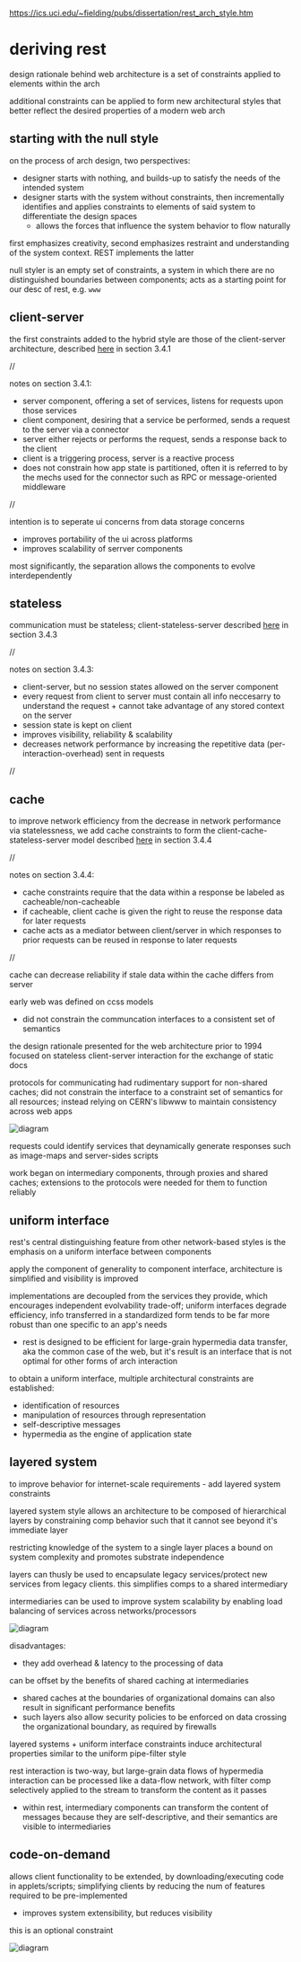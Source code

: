 https://ics.uci.edu/~fielding/pubs/dissertation/rest_arch_style.htm

# deriving rest

design rationale behind web architecture is a set of constraints applied to elements within the arch

additional constraints can be applied to form new architectural styles that better reflect the desired properties of a modern web arch

## starting with the null style

on the process of arch design, two perspectives:
- designer starts with nothing, and builds-up to satisfy the needs of the intended system
- designer starts with the system without constraints, then incrementally identifies and applies constraints to elements of said system to differentiate the design spaces
  - allows the forces that influence the system behavior to flow naturally

first emphasizes creativity, second emphasizes restraint and understanding of the system context. REST implements the latter

null styler is an empty set of constraints, a system in which there are no distinguished boundaries between components; acts as a starting point for our desc of rest, e.g. `www`

## client-server

the first constraints added to the hybrid style are those of the client-server architecture, described [here](https://ics.uci.edu/~fielding/pubs/dissertation/net_arch_styles.htm#sec_3_4_1) in section 3.4.1

//

notes on section 3.4.1:
- server component, offering a set of services, listens for requests upon those services
- client component, desiring that a service be performed, sends a request to the server via a connector
- server either rejects or performs the request, sends a response back to the client
- client is a triggering process, server is a reactive process
- does not constrain how app state is partitioned, often it is referred to by the mechs used for the connector such as RPC or message-oriented middleware

//

intention is to seperate ui concerns from data storage concerns
- improves portability of the ui across platforms
- improves scalability of serrver components

most significantly, the separation allows the components to evolve interdependently

## stateless

communication must be stateless; client-stateless-server described [here](https://ics.uci.edu/~fielding/pubs/dissertation/net_arch_styles.htm#sec_3_4_3) in section 3.4.3

//

notes on section 3.4.3:
- client-server, but no session states allowed on the server component
- every request from client to server must contain all info neccesarry to understand the request + cannot take advantage of any stored context on the server
- session state is kept on client
- improves visibility, reliability & scalability
- decreases network performance by increasing the repetitive data (per-interaction-overhead) sent in requests

//

## cache

to improve network efficiency from the decrease in network performance via statelessness, we add cache constraints to form the client-cache-stateless-server model described [here](https://ics.uci.edu/~fielding/pubs/dissertation/net_arch_styles.htm#sec_3_4_4) in section 3.4.4

//

notes on section 3.4.4:
- cache constraints require that the data within a response be labeled as cacheable/non-cacheable
- if cacheable, client cache is given the right to reuse the response data for later requests
- cache acts as a mediator between client/server in which responses to prior requests can be reused in response to later requests

//

cache can decrease reliability if stale data within the cache differs from server

early web was defined on ccss models
- did not constrain the communcation interfaces to a consistent set of semantics

the design rationale presented for the web architecture prior to 1994 focused on stateless client-server interaction for the exchange of static docs

protocols for communicating had rudimentary support for non-shared caches; did not constrain the interface to a constraint set of semantics for all resources; instead relying on CERN's libwww to maintain consistency across web apps

![diagram](https://ics.uci.edu/~fielding/pubs/dissertation/early_web_arch.gif)

requests could identify services that deynamically generate responses such as image-maps and server-sides scripts

work began on intermediary components, through proxies and shared caches; extensions to the protocols were needed for them to function reliably 

## uniform interface

rest's central distinguishing feature from other network-based styles is the emphasis on a uniform interface between components

apply the component of generality to component interface, architecture is simplified and visibility is improved

implementations are decoupled from the services they provide, which encourages independent evolvability
trade-off; uniform interfaces degrade efficiency, info transferred in a standardized form tends to be far more robust than one specific to an app's needs
- rest is designed to be efficient for large-grain hypermedia data transfer, aka the common case of the web, but it's result is an interface that is not optimal for other forms of arch interaction 

to obtain a uniform interface, multiple architectural constraints are established:
- identification of resources
- manipulation of resources through representation
- self-descriptive messages
- hypermedia as the engine of application state 

## layered system

to improve behavior for internet-scale requirements - add layered system constraints

layered system style allows an architecture to be composed of hierarchical layers by constraining comp behavior such that it cannot see beyond it's immediate layer 

restricting knowledge of the system to a single layer places a bound on system complexity and promotes substrate independence

layers can thusly be used to encapsulate legacy services/protect new services from legacy clients. this simplifies comps to a shared intermediary

intermediaries can be used to improve system scalability by enabling load balancing of services across networks/processors

![diagram](https://ics.uci.edu/~fielding/pubs/dissertation/layered_uccss.gif)

disadvantages:
- they add overhead & latency to the processing of data

can be offset by the benefits of shared caching at intermediaries 
- shared caches at the boundaries of organizational domains can also result in significant performance benefits
- such layers also allow security policies to be enforced on data crossing the organizational boundary, as required by firewalls

layered systems + uniform interface constraints induce architectural properties similar to the uniform pipe-filter style 

rest interaction is two-way, but large-grain data flows of hypermedia interaction can be processed like a data-flow network, with filter comp selectively applied to the stream to transform the content as it passes
- within rest, intermediary components can transform the content of messages because they are self-descriptive, and their semantics are visible to intermediaries 

## code-on-demand

allows client functionality to be extended, by downloading/executing code in applets/scripts; simplifying clients by reducing the num of features required to be pre-implemented
- improves system extensibility, but reduces visibility 

this is an optional constraint

![diagram](https://ics.uci.edu/~fielding/pubs/dissertation/rest_style.gif)


